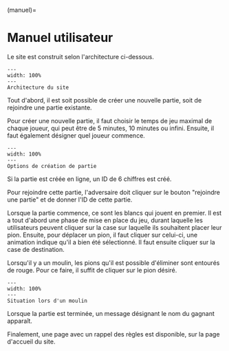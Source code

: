 (manuel)= 

# Manuel utilisateur

Le site est construit selon l'architecture ci-dessous.

```{figure} images/Architecture.png
---
width: 100%
---
Architecture du site
```

Tout d'abord, il est soit possible de créer une nouvelle partie, soit de rejoindre une partie existante. 

Pour créer une nouvelle partie, il faut choisir le temps de jeu maximal de chaque joueur, qui peut être de 5 minutes, 10 minutes ou infini. Ensuite, il faut également désigner quel joueur commence.


```{figure} images/options.png
---
width: 100%
---
Options de création de partie
```
Si la partie est créée en ligne, un ID de 6 chiffres est créé.

Pour rejoindre cette partie, l'adversaire doit cliquer sur le bouton "rejoindre une partie" et de donner l'ID de cette partie.

Lorsque la partie commence, ce sont les blancs qui jouent en premier. Il est a tout d'abord une phase de mise en place du jeu, durant laquelle les utilisateurs peuvent cliquer sur la case sur laquelle ils souhaitent placer leur pion.
Ensuite, pour déplacer un pion, il faut cliquer sur celui-ci, une animation indique qu'il a bien été sélectionné. Il faut ensuite cliquer sur la case de destination. 

Lorsqu'il y a un moulin, les pions qu'il est possible d'éliminer sont entourés de rouge. Pour ce faire, il suffit de cliquer sur le pion désiré.

```{figure} images/moulin.png
---
width: 100%
---
Situation lors d'un moulin
```
Lorsque la partie est terminée, un message désignant le nom du gagnant apparaît.

Finalement, une page avec un rappel des règles est disponible, sur la page d'accueil du site.
